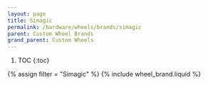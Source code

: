 ```yaml
---
layout: page
title: Simagic
permalink: /hardware/wheels/brands/simagic
parent: Custom Wheel Brands
grand_parent: Custom Wheels
---
```


1. TOC
{:toc}

{% assign filter = "Simagic" %}
{% include wheel_brand.liquid %}

